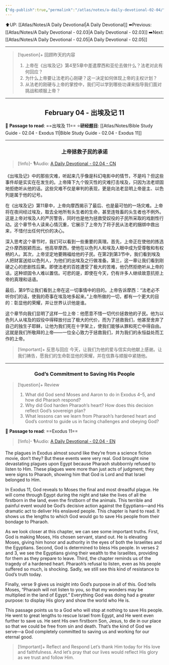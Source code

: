 ```yaml
---
{"dg-publish":true,"permalink":"/atlas/notes/a-daily-devotional-02-04/","noteIcon":""}
---
```


 ⬆️UP: [[Atlas/Notes/A Daily Devotional\|A Daily Devotional]]
⬅️Previous: [[Atlas/Notes/A Daily Devotional - 02.03\|A Daily Devotional - 02.03]]
➡️Next: [[Atlas/Notes/A Daily Devotional - 02.05\|A Daily Devotional - 02.05]]

---

> [!question]+ 回顾昨天的内容
> 1. 上帝在《出埃及记》第4至5章中差遣摩西和亚伦去做什么？法老对此有何回应？  
> 2. 为什么上帝要让法老的心刚硬？这一决定如何体现上帝的主权计划？  
> 3. 从法老的刚硬与上帝的掌控中，我们可以学到哪些功课来指导我们面对挑战和顺服上帝？  


---
## <center>February 04 - 出埃及记 11</center>

📖 **Passage to read**: ==出埃及 11==
⭐**研经题目**: [[Atlas/Notes/Bible Study Guide - 02.04 - Exodus 11\|Bible Study Guide - 02.04 - Exodus 11]]

---
### <center>上帝拯救子民的承诺</center>

> [!info]- 🎙️Audio: [A Daily Devotional - 02.04 - CN]()
  

《出埃及记》中的那些灾难，听起来几乎像是科幻电影中的情节，不是吗？但这些事件却是实实在在发生的。上帝降下九个毁灭性的灾难打击埃及，只因为法老顽固地拒绝听从他的话。这些灾难不仅是审判的表现，更是向法老显明上帝是主、以色列是属于他的记号。  

在《出埃及记》第11章中，上帝向摩西揭示了最后、也是最可怕的一场灾难。上帝将在夜间经过埃及，取去全地所有头生者的生命，甚至连牲畜的头生者也不例外。这是上帝对埃及人的严厉警告，同时也是他为拯救受奴役的子民所采取的戏剧性行动。这个章节令人读来心情沉重，它展示了上帝为了将子民从法老的捆绑中救出来，不惜付出任何代价的决心。  

深入思考这个章节时，我们可以看到一些重要的真理。首先，上帝正在使他的拣选之仆摩西脱颖而出。他高举摩西，使他在以色列人和埃及人眼中成为受尊敬和有权柄的人。其次，上帝坚定地要赐福给他的子民。在第2到第3节中，我们看到埃及人把财富送给以色列人，为他们的出埃及之行做准备。第三，这一章让我们看到刚硬之心的悲剧性后果。即使法老的百姓遭受了极大的苦难，他仍然拒绝听从上帝的话，这种顽固令人难以置信。可悲的是，即使在今天，仍有许多人继续故意抗拒上帝的真理和话语。  

最后，第9节让我们看到上帝在这一切事情中的目的。上帝告诉摩西：“法老必不听你们的话，使我的奇事在埃及地多起来。”上帝所做的一切，都有一个更大的目的：彰显他的荣耀，并让世界认识他是谁。  

这个章节向我们显明了这样一位上帝：他愿意不惜一切代价拯救他的子民。他为以色列人从埃及的奴役中得释放付出了极大的代价，而为了拯救我们，他甚至舍弃了自己的独生子耶稣，让他为我们死在十字架上，使我们能够从罪和死亡中得自由。这就是我们所敬拜的上帝——一位全心致力于拯救我们，并为我们的永恒益处而工作的上帝。  

> [!important]+ 反思与回应
今天，让我们为他的爱与信实向他献上感谢。让我们祷告，愿我们的生命彰显他的荣耀，并在信靠与顺服中紧随他。 

---
### <center>God’s Commitment to Saving His People</center>

> [!question]+ Review
> 1. What did God send Moses and Aaron to do in Exodus 4–5, and how did Pharaoh respond?  
> 2. Why did God harden Pharaoh’s heart? How does this decision reflect God’s sovereign plan?  
> 3. ⁠What lessons can we learn from Pharaoh’s hardened heart and God’s control to guide us in facing challenges and obeying God?


📖 **Passage to read**: ==Exodus 11==

> [!info]- 🎙️Audio: [A Daily Devotional - 02.04 - EN]()  

The plagues in Exodus almost sound like they’re from a science fiction movie, don’t they? But these events were very real. God brought nine devastating plagues upon Egypt because Pharaoh stubbornly refused to listen to Him. These plagues were more than just acts of judgment; they were signs to Pharaoh, showing him that God is Lord and that Israel belonged to Him.  

In Exodus 11, God reveals to Moses the final and most dreadful plague. He will come through Egypt during the night and take the lives of all the firstborn in the land, even the firstborn of the animals. This terrible and painful event would be God’s decisive action against the Egyptians—and His dramatic act to deliver His enslaved people. This chapter is hard to read. It shows us the lengths to which God would go to save His people from their bondage to Pharaoh.  

As we look closer at this chapter, we can see some important truths. First, God is making Moses, His chosen servant, stand out. He is elevating Moses, giving him honor and authority in the eyes of both the Israelites and the Egyptians. Second, God is determined to bless His people. In verses 2 and 3, we see the Egyptians giving their wealth to the Israelites, providing for them as they prepare to leave. Third, the chapter reminds us of the tragedy of a hardened heart. Pharaoh’s refusal to listen, even as his people suffered so much, is shocking. Sadly, we still see this kind of resistance to God’s truth today.  

Finally, verse 9 gives us insight into God’s purpose in all of this. God tells Moses, “Pharaoh will not listen to you, so that my wonders may be multiplied in the land of Egypt.” Everything God was doing had a greater purpose: to display His glory and show the world who He is.  

This passage points us to a God who will stop at nothing to save His people. He went to great lengths to rescue Israel from Egypt, and He went even further to save us. He sent His own firstborn Son, Jesus, to die in our place so that we could be free from sin and death. That’s the kind of God we serve—a God completely committed to saving us and working for our eternal good.  

> [!important]+ Reflect and Respond
Let’s thank Him today for His love and faithfulness. And let’s pray that our lives would reflect His glory as we trust and follow Him.
















